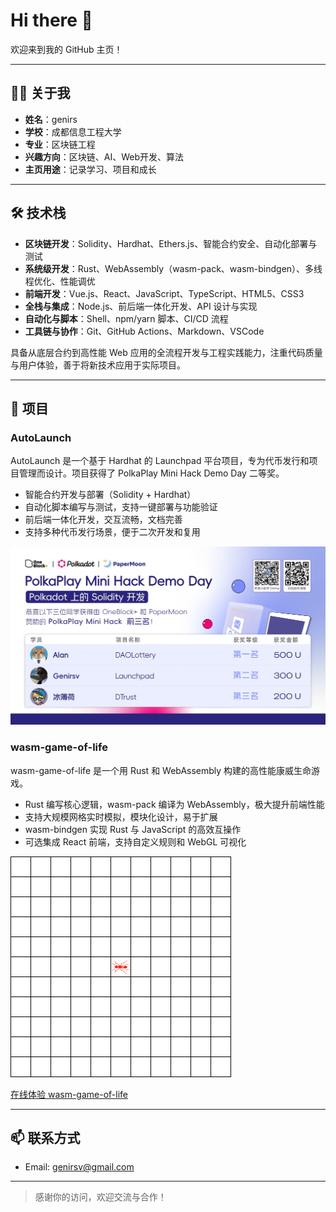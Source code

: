 # Hi there 👋

欢迎来到我的 GitHub 主页！

---

## 🧑‍💻 关于我
- **姓名**：genirs
- **学校**：成都信息工程大学
- **专业**：区块链工程
- **兴趣方向**：区块链、AI、Web开发、算法
- **主页用途**：记录学习、项目和成长

---

## 🛠 技术栈

- **区块链开发**：Solidity、Hardhat、Ethers.js、智能合约安全、自动化部署与测试
- **系统级开发**：Rust、WebAssembly（wasm-pack、wasm-bindgen）、多线程优化、性能调优
- **前端开发**：Vue.js、React、JavaScript、TypeScript、HTML5、CSS3
- **全栈与集成**：Node.js、前后端一体化开发、API 设计与实现
- **自动化与脚本**：Shell、npm/yarn 脚本、CI/CD 流程
- **工具链与协作**：Git、GitHub Actions、Markdown、VSCode

具备从底层合约到高性能 Web 应用的全流程开发与工程实践能力，注重代码质量与用户体验，善于将新技术应用于实际项目。

---

## 🚩 项目

### AutoLaunch
AutoLaunch 是一个基于 Hardhat 的 Launchpad 平台项目，专为代币发行和项目管理而设计。项目获得了 PolkaPlay Mini Hack Demo Day 二等奖。
- 智能合约开发与部署（Solidity + Hardhat）
- 自动化脚本编写与测试，支持一键部署与功能验证
- 前后端一体化开发，交互流畅，文档完善
- 支持多种代币发行场景，便于二次开发和复用

![PolkaPlay Mini Hack Banner](images/hack.jpg)

### wasm-game-of-life
wasm-game-of-life 是一个用 Rust 和 WebAssembly 构建的高性能康威生命游戏。
- Rust 编写核心逻辑，wasm-pack 编译为 WebAssembly，极大提升前端性能
- 支持大规模网格实时模拟，模块化设计，易于扩展
- wasm-bindgen 实现 Rust 与 JavaScript 的高效互操作
- 可选集成 React 前端，支持自定义规则和 WebGL 可视化

![Langton's Ant 动画演示](images/LangtonsAntAnimated.gif)

[在线体验 wasm-game-of-life](https://lg.dtsci.cn/)

---

## 📫 联系方式
- Email: genirsv@gmail.com

---

> 感谢你的访问，欢迎交流与合作！
